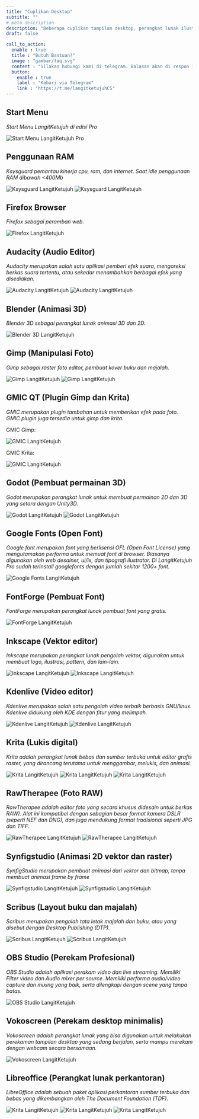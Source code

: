 ```yaml
---
title: "Cuplikan Desktop"
subtitle: ""
# meta description
description: "Beberapa cuplikan tampilan desktop, perangkat lunak ilustrasi, animasi, perkantoran, browser, pemutar audio/video dan lain-lain."
draft: false

call_to_action:
  enable : true
  title : "Butuh Bantuan?"
  image : "gambar/faq.svg"
  content : "Silakan hubungi kami di telegram. Balasan akan di respon 1x3 jam."
  button:
    enable : true
    label : "Kabari via Telegram"
    link : "https://t.me/langitketujuhCS"
---
```


## Start Menu

_Start Menu LangitKetujuh di edisi Pro_

![Start Menu LangitKetujuh Pro](/capture/menu-langitketujuh-id.webp)

## Penggunaan RAM

_Ksysguard pemantau kinerja cpu, ram, dan internet. Saat idle penggunaan RAM dibawah <400Mb_

![Ksysguard LangitKetujuh](/capture/ksysguard-langitketujuh-id-1.webp)
![Ksysguard LangitKetujuh](/capture/ksysguard-langitketujuh-id-2.webp)

## Firefox Browser

_Firefox sebagai peramban web._

![Firefox LangitKetujuh](/capture/firefox-langitketujuh-id.webp)

## Audacity (Audio Editor)

_Audacity merupakan salah satu aplikasi pemberi efek suara, mengoreksi berkas suara tertentu, atau sekedar menambahkan berbagai efek yang disediakan._

![Audacity LangitKetujuh](/capture/audacity-langitketujuh-1.webp)
![Audacity LangitKetujuh](/capture/audacity-langitketujuh-2.webp)

## Blender (Animasi 3D)

_Blender 3D sebagai perangkat lunak animasi 3D dan 2D._

![Blender 3D LangitKetujuh](/capture/blender-3d-langitketujuh-id.webp)

## Gimp (Manipulasi Foto)

_Gimp sebagai raster foto editor, pembuat kover buku dan majalah._

![Gimp LangitKetujuh](/capture/gimp-langitketujuh-id-1.webp)
![Gimp LangitKetujuh](/capture/gimp-langitketujuh-id-2.webp)

## GMIC QT (Plugin Gimp dan Krita)

_GMIC merupakan plugin tambahan untuk memberikan efek pada foto. GMIC plugin juga tersedia untuk gimp dan krita._

GMIC Gimp:

![GMIC LangitKetujuh](/capture/gmic-gimp-langitketujuh-id.webp)

GMIC Krita:

![GMIC LangitKetujuh](/capture/gmic-krita-langitketujuh-id.webp)

## Godot (Pembuat permainan 3D)

_Godot merupakan perangkat lunak untuk membuat permainan 2D dan 3D yang setara dengan Unity3D._

![Godot LangitKetujuh](/capture/godot-langitketujuh-id-1.webp)
![Godot LangitKetujuh](/capture/godot-langitketujuh-id-2.webp)

## Google Fonts (Open Font)

_Google font merupakan font yang berlisensi OFL (Open Font License) yang mengutamakan performa untuk memuat font di browser. Biasanya digunakan oleh web desainer, ui/ix, dan tipografi ilustrator. Di LangitKetujuh Pro sudah terinstall googlefonts dengan jumlah sekitar 1200+ font._

![Google Fonts LangitKetujuh](/capture/google-fonts-langitketujuh-id.webp)

## FontForge (Pembuat Font)

_FontForge merupakan perangkat lunak pembuat font yang gratis._

![FontForge LangitKetujuh](/capture/fontforge-langitketujuh-id.webp)

## Inkscape (Vektor editor)

_Inkscape merupakan perangkat lunak pengolah vektor, digunakan untuk membuat logo, ilustrasi, pattern, dan lain-lain._

![Inkscape LangitKetujuh](/capture/inkscape-langitketujuh-id-1.webp)
![Inkscape LangitKetujuh](/capture/inkscape-langitketujuh-id-2.webp)

## Kdenlive (Video editor)

_Kdenlive merupakan salah satu pengolah video terbaik berbasis GNU/linux. Kdenlive didukung oleh KDE dengan fitur yang melimpah._

![Kdenlive LangitKetujuh](/capture/kdenlive-langitketujuh-id-1.webp)
![Kdenlive LangitKetujuh](/capture/kdenlive-langitketujuh-id-2.webp)

## Krita (Lukis digital)

_Krita adalah perangkat lunak bebas dan sumber terbuka untuk editor grafis raster, yang dirancang terutama untuk menggambar, melukis, dan animasi._

![Krita LangitKetujuh](/capture/krita-langitketujuh-id-1.webp)
![Krita LangitKetujuh](/capture/krita-langitketujuh-id-2.webp)
![Krita LangitKetujuh](/capture/krita-langitketujuh-id-3.webp)

## RawTherapee (Foto RAW)

_RawTherapee adalah editor foto yang secara khusus didesain untuk berkas RAW). Alat ini kompatibel dengan sebagian besar format kamera DSLR (seperti NEF dan DNG), dan juga mendukung format tradisional seperti JPG dan TIFF._

![RawTherapee LangitKetujuh](/capture/rawtherapee-langitketujuh-id-1.webp)
![RawTherapee LangitKetujuh](/capture/rawtherapee-langitketujuh-id-2.webp)

## Synfigstudio (Animasi 2D vektor dan raster)

_SynfigStudio merupakan pembuat animasi dari vektor dan bitmap, tanpa membuat animasi frame by frame_

![Synfigstudio LangitKetujuh](/capture/synfigstudio-langitketujuh-id-1.webp)
![Synfigstudio LangitKetujuh](/capture/synfigstudio-langitketujuh-id-2.webp)

## Scribus (Layout buku dan majalah)

_Scribus merupakan pengolah tata letak majalah dan buku, atau yang disebut dengan Desktop Publishing (DTP)._

![Scribus LangitKetujuh](/capture/scribus-langitketujuh-id-1.webp)
![Scribus LangitKetujuh](/capture/scribus-langitketujuh-id-2.webp)

## OBS Studio (Perekam Profesional)

_OBS Studio adalah aplikasi perakam video dan live streaming. Memiliki Filter video dan Audio mixer per source. Memiliki performa audio/video capture dan mixing yang baik, serta dilengkapi dengan scene yang tanpa batas._

![OBS Studio LangitKetujuh](/capture/obs-recorder-langitketujuh-id.webp)

## Vokoscreen (Perekam desktop minimalis)

_Vokoscreen adalah perangkat lunak yang bisa digunakan untuk melakukan perekaman tampilan desktop yang sedang berjalan, serta mampu merekam dengan webcam secara bersamaan._

![Vokoscreen LangitKetujuh](/capture/vokoscreen-langitketujuh-id.webp)

## Libreoffice (Perangkat lunak perkantoran)

_LibreOffice adalah sebuah paket aplikasi perkantoran sumber terbuka dan bebas yang dikembangkan oleh The Document Foundation (TDF)._

![Krita LangitKetujuh](/capture/libreoffice-langitketujuh-id-1.webp)
![Krita LangitKetujuh](/capture/libreoffice-langitketujuh-id-2.webp)
![Krita LangitKetujuh](/capture/libreoffice-langitketujuh-id-3.webp)

